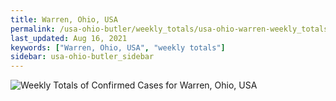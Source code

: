 ```yaml
---
title: Warren, Ohio, USA
permalink: /usa-ohio-butler/weekly_totals/usa-ohio-warren-weekly_totals.html
last_updated: Aug 16, 2021
keywords: ["Warren, Ohio, USA", "weekly totals"]
sidebar: usa-ohio-butler_sidebar
---
```


![Weekly Totals of Confirmed Cases for Warren, Ohio, USA](/covid_tracker/images/graphs/usa-ohio-warren-weekly_totals_graph.png)
